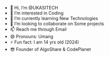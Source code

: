 - 👋 Hi, I’m @UKASITECH
- 👀 I’m interested in Coding
- 🌱 I’m currently learning New Technologies
- 💞️ I’m looking to collaborate on Some projects
- 📫 Reach me through Email
- 😄 Pronouns: Umang
- ⚡ Fun fact: I am 14 yrs old (2024)
- 😎 Founder of AlgoShare & CodePlanet

<!---
UKASITECH/UKASITECH is a ✨ special ✨ repository because its `README.md` (this file) appears on your GitHub profile.
You can click the Preview link to take a look at your changes.
--->
